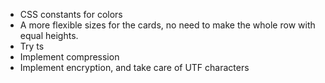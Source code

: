* CSS constants for colors
* A more flexible sizes for the cards, no need to make the whole row with equal heights.
* Try ts
* Implement compression
* Implement encryption, and take care of UTF characters